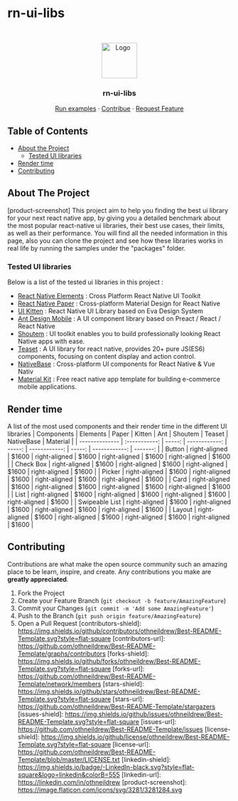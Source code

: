 # rn-ui-libs

<!--
*** Thanks for checking out this README Template. If you have a suggestion that would
*** make this better, please fork the repo and create a pull request or simply open
*** an issue with the tag "enhancement".
*** Thanks again! Now go create something AMAZING! :D
-->
<!-- PROJECT SHIELDS -->
<!--
*** I'm using markdown "reference style" links for readability.
*** Reference links are enclosed in brackets [ ] instead of parentheses ( ).
*** See the bottom of this document for the declaration of the reference variables
*** for contributors-url, forks-url, etc. This is an optional, concise syntax you may use.
*** https://www.markdownguide.org/basic-syntax/#reference-style-links
-->
<!-- PROJECT LOGO -->
<br />
<p align="center">
  <a href="https://github.com/othneildrew/Best-README-Template">
        <img src="https://image.flaticon.com/icons/svg/3281/3281284.svg" alt="Logo" width="80" height="80">
  </a>
  <h3 align="center">rn-ui-libs</h3>
  <p align="center">
    <a href="https://github.com/othneildrew/Best-README-Template">Run examples</a>
    ·
    <a href="https://github.com/othneildrew/Best-README-Template/issues">Contribue</a>
    ·
    <a href="https://github.com/othneildrew/Best-README-Template/issues">Request Feature</a>
  </p>
</p>

<!-- TABLE OF CONTENTS -->

## Table of Contents

- [About the Project](#about-the-project)
  - [Tested UI libraries ](#tested-ui-libraries)
- [Render time](#render-time)
- [Contributing](#contributing)
  <!-- ABOUT THE PROJECT -->

## About The Project

[product-screenshot]
This project aim to help you finding the best ui library for your next react native app, by giving you a detailed benchmark about the most popular react-native ui libraries, their best use cases, their limits, as well as their performance.
You will find all the needed information in this page, also you can clone the project and see how these libraries works in real life by running the samples under the "packages" folder.

### Tested UI libraries

Below is a list of the tested ui libraries in this project :

- [React Native Elements](https://react-native-elements.github.io/react-native-elements/) : Cross Platform React Native UI Toolkit
- [React Native Paper](https://callstack.github.io/react-native-paper/) : Cross-platform Material Design for React Native
- [UI Kitten](https://akveo.github.io/react-native-ui-kitten/) : React Native UI Library based on Eva Design System
- [Ant Design Mobile](https://mobile.ant.design/) : A UI component library based on Preact / React / React Native
- [Shoutem](https://shoutem.github.io/docs/ui-toolkit/introduction) : UI toolkit enables you to build professionally looking React Native apps with ease.
- [Teaset](https://github.com/rilyu/teaset) : A UI library for react native, provides 20+ pure JS(ES6) components, focusing on content display and action control.
- [NativeBase](https://nativebase.io/) : Cross-platform UI components for React Native & Vue Nativ
- [Material Kit](https://demos.creative-tim.com/material-kit-react-native/docs/?_ga=2.146360692.1129554279.1597731518-51190660.1597731518#/) : Free react native app template for building e-commerce mobile applications.

## Render time

A list of the most used components and their render time in the different UI libraries
| Components | Elements | Paper | Kitten | Ant | Shoutem | Teaset | NativeBase | Material |
| -------------- | :-----------: | -----: | ------------: | -----: | ------------: | -----: | ------------: | -------: |
| Button | right-aligned | \$1600 | right-aligned | \$1600 | right-aligned | \$1600 | right-aligned | \$1600 |
| Check Box | right-aligned | \$1600 | right-aligned | \$1600 | right-aligned | \$1600 | right-aligned | \$1600 |
| Picker | right-aligned | \$1600 | right-aligned | \$1600 | right-aligned | \$1600 | right-aligned | \$1600 |
| Card | right-aligned | \$1600 | right-aligned | \$1600 | right-aligned | \$1600 | right-aligned | \$1600 |
| List | right-aligned | \$1600 | right-aligned | \$1600 | right-aligned | \$1600 | right-aligned | \$1600 |
| Swipeable List | right-aligned | \$1600 | right-aligned | \$1600 | right-aligned | \$1600 | right-aligned | \$1600 |
| Layout | right-aligned | \$1600 | right-aligned | \$1600 | right-aligned | \$1600 | right-aligned | \$1600 |

<!-- CONTRIBUTING -->

## Contributing

Contributions are what make the open source community such an amazing place to be learn, inspire, and create. Any contributions you make are **greatly appreciated**.

1. Fork the Project
2. Create your Feature Branch (`git checkout -b feature/AmazingFeature`)
3. Commit your Changes (`git commit -m 'Add some AmazingFeature'`)
4. Push to the Branch (`git push origin feature/AmazingFeature`)
5. Open a Pull Request
   [contributors-shield]: https://img.shields.io/github/contributors/othneildrew/Best-README-Template.svg?style=flat-square
   [contributors-url]: https://github.com/othneildrew/Best-README-Template/graphs/contributors
   [forks-shield]: https://img.shields.io/github/forks/othneildrew/Best-README-Template.svg?style=flat-square
   [forks-url]: https://github.com/othneildrew/Best-README-Template/network/members
   [stars-shield]: https://img.shields.io/github/stars/othneildrew/Best-README-Template.svg?style=flat-square
   [stars-url]: https://github.com/othneildrew/Best-README-Template/stargazers
   [issues-shield]: https://img.shields.io/github/issues/othneildrew/Best-README-Template.svg?style=flat-square
   [issues-url]: https://github.com/othneildrew/Best-README-Template/issues
   [license-shield]: https://img.shields.io/github/license/othneildrew/Best-README-Template.svg?style=flat-square
   [license-url]: https://github.com/othneildrew/Best-README-Template/blob/master/LICENSE.txt
   [linkedin-shield]: https://img.shields.io/badge/-LinkedIn-black.svg?style=flat-square&logo=linkedin&colorB=555
   [linkedin-url]: https://linkedin.com/in/othneildrew
   [product-screenshot]: https://image.flaticon.com/icons/svg/3281/3281284.svg
